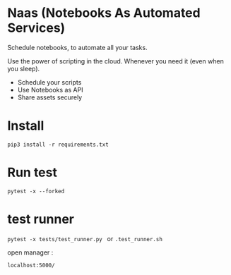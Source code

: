 # Naas (Notebooks As Automated Services)

Schedule notebooks, to automate all your tasks.

Use the power of scripting in the cloud.
Whenever you need it (even when you sleep).

* Schedule your scripts
* Use Notebooks as API
* Share assets securely

# Install

`pip3 install -r requirements.txt`

# Run test 

`pytest -x --forked`  

# test runner

`pytest -x tests/test_runner.py `
or
`.test_runner.sh`

open manager :

`localhost:5000/`